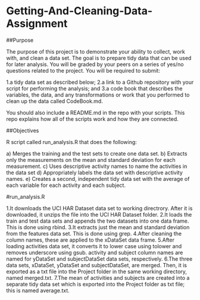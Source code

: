 # Getting-And-Cleaning-Data-Assignment

##Purpose

The purpose of this project is to demonstrate your ability to collect, work with, and clean a data set. The goal is to prepare tidy data that can be used for later analysis. You will be graded by your peers on a series of yes/no questions related to the project. You will be required to submit:

1.a tidy data set as described below;
2.a link to a Github repository with your script for performing the analysis; and
3.a code book that describes the variables, the data, and any transformations or work that you performed to clean up the data called CodeBook.md.

You should also include a README.md in the repo with your scripts. This repo explains how all of the scripts work and how they are connected.

##Objectives 

R script called run_analysis.R that does the following:

a) Merges the training and the test sets to create one data set.
b) Extracts only the measurements on the mean and standard deviation for each measurement.
c) Uses descriptive activity names to name the activities in the data set
d) Appropriately labels the data set with descriptive activity names.
e) Creates a second, independent tidy data set with the average of each variable for each activity and each subject.

#run_analysis.R

1.It downloads the UCI HAR Dataset data set to working directrory. After it is downloaded, it unzips the file into the UCI HAR Dataset folder.
2.It loads the train and test data sets and appends the two datasets into one data frame. This is done using rbind.
3.It extracts just the mean and standard deviation from the features data set. This is done using grep.
4.After cleaning the column names, these are applied to the xDataSet data frame.
5.After loading activities data set, it converts it to lower case using tolower and removes underscore using gsub. activity and subject column names are named for yDataSet and subjectDataSet data sets, respectively.
6.The three data sets, xDataSet, yDataSet and subjectDataSet, are merged. Then, it is exported as a txt file into the Project folder in the same working directory, named merged.txt.
7.The mean of activities and subjects are created into a separate tidy data set which is exported into the Project folder as txt file; this is named average.txt.
